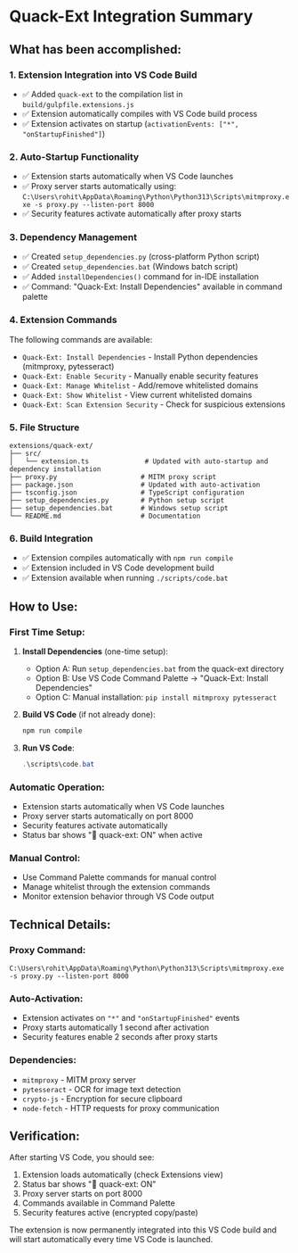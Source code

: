 # Quack-Ext Integration Summary

## What has been accomplished:

### 1. Extension Integration into VS Code Build
- ✅ Added `quack-ext` to the compilation list in `build/gulpfile.extensions.js`
- ✅ Extension automatically compiles with VS Code build process
- ✅ Extension activates on startup (`activationEvents: ["*", "onStartupFinished"]`)

### 2. Auto-Startup Functionality
- ✅ Extension starts automatically when VS Code launches
- ✅ Proxy server starts automatically using: `C:\Users\rohit\AppData\Roaming\Python\Python313\Scripts\mitmproxy.exe -s proxy.py --listen-port 8000`
- ✅ Security features activate automatically after proxy starts

### 3. Dependency Management
- ✅ Created `setup_dependencies.py` (cross-platform Python script)
- ✅ Created `setup_dependencies.bat` (Windows batch script)
- ✅ Added `installDependencies()` command for in-IDE installation
- ✅ Command: "Quack-Ext: Install Dependencies" available in command palette

### 4. Extension Commands
The following commands are available:
- `Quack-Ext: Install Dependencies` - Install Python dependencies (mitmproxy, pytesseract)
- `Quack-Ext: Enable Security` - Manually enable security features
- `Quack-Ext: Manage Whitelist` - Add/remove whitelisted domains
- `Quack-Ext: Show Whitelist` - View current whitelisted domains
- `Quack-Ext: Scan Extension Security` - Check for suspicious extensions

### 5. File Structure
```
extensions/quack-ext/
├── src/
│   └── extension.ts              # Updated with auto-startup and dependency installation
├── proxy.py                     # MITM proxy script
├── package.json                 # Updated with auto-activation
├── tsconfig.json                # TypeScript configuration
├── setup_dependencies.py        # Python setup script
├── setup_dependencies.bat       # Windows setup script
└── README.md                    # Documentation
```

### 6. Build Integration
- ✅ Extension compiles automatically with `npm run compile`
- ✅ Extension included in VS Code development build
- ✅ Extension available when running `./scripts/code.bat`

## How to Use:

### First Time Setup:
1. **Install Dependencies** (one-time setup):
   - Option A: Run `setup_dependencies.bat` from the quack-ext directory
   - Option B: Use VS Code Command Palette → "Quack-Ext: Install Dependencies"
   - Option C: Manual installation: `pip install mitmproxy pytesseract`

2. **Build VS Code** (if not already done):
   ```powershell
   npm run compile
   ```

3. **Run VS Code**:
   ```powershell
   .\scripts\code.bat
   ```

### Automatic Operation:
- Extension starts automatically when VS Code launches
- Proxy server starts automatically on port 8000
- Security features activate automatically
- Status bar shows "🦢 quack-ext: ON" when active

### Manual Control:
- Use Command Palette commands for manual control
- Manage whitelist through the extension commands
- Monitor extension behavior through VS Code output

## Technical Details:

### Proxy Command:
```
C:\Users\rohit\AppData\Roaming\Python\Python313\Scripts\mitmproxy.exe -s proxy.py --listen-port 8000
```

### Auto-Activation:
- Extension activates on `"*"` and `"onStartupFinished"` events
- Proxy starts automatically 1 second after activation
- Security features enable 2 seconds after proxy starts

### Dependencies:
- `mitmproxy` - MITM proxy server
- `pytesseract` - OCR for image text detection
- `crypto-js` - Encryption for secure clipboard
- `node-fetch` - HTTP requests for proxy communication

## Verification:

After starting VS Code, you should see:
1. Extension loads automatically (check Extensions view)
2. Status bar shows "🦢 quack-ext: ON"
3. Proxy server starts on port 8000
4. Commands available in Command Palette
5. Security features active (encrypted copy/paste)

The extension is now permanently integrated into this VS Code build and will start automatically every time VS Code is launched.
